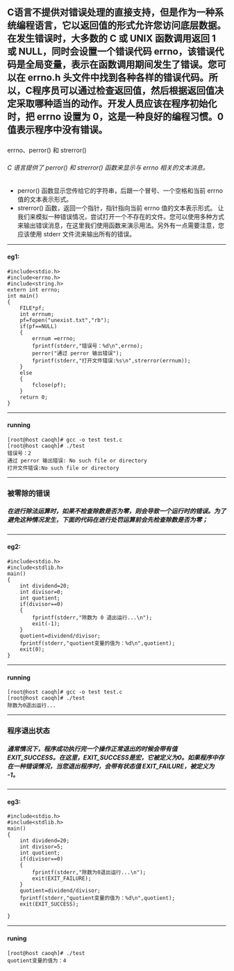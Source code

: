 ####
C语言不提供对错误处理的直接支持，但是作为一种系统编程语言，它以返回值的形式允许您访问底层数据。在发生错误时，大多数的 C 或 UNIX 函数调用返回 1 或 NULL，同时会设置一个错误代码 errno，该错误代码是全局变量，表示在函数调用期间发生了错误。您可以在 errno.h 头文件中找到各种各样的错误代码。所以，C程序员可以通过检查返回值，然后根据返回值决定采取哪种适当的动作。开发人员应该在程序初始化时，把 errno 设置为 0，这是一种良好的编程习惯。0 值表示程序中没有错误。
----

###
errno、perror() 和 strerror()

######    C 语言提供了 perror() 和 strerror() 函数来显示与 errno 相关的文本消息。

* perror() 函数显示您传给它的字符串，后跟一个冒号、一个空格和当前 errno 值的文本表示形式。
* strerror() 函数，返回一个指针，指针指向当前 errno 值的文本表示形式。
让我们来模拟一种错误情况，尝试打开一个不存在的文件。您可以使用多种方式来输出错误消息，在这里我们使用函数来演示用法。另外有一点需要注意，您应该使用 stderr 文件流来输出所有的错误。
----

####    eg1:
	#include<stdio.h>
	#include<errno.h>
	#include<string.h>
	extern int errno;
	int main()
	{
		FILE*pf;
		int errnum;
		pf=fopen("unexist.txt","rb");
		if(pf==NULL)
		{
			errnum =errno;
			fprintf(stderr,"错误号：%d\n",errno);
			perror("通过 perror 输出错误");
			fprintf(stderr,"打开文件错误:%s\n",strerror(errnum));
		}
		else
		{
			fclose(pf);
		}
		return 0;
	}
----

#### running
	[root@host caoqh]# gcc -o test test.c
	[root@host caoqh]# ./test
	错误号：2
	通过 perror 输出错误: No such file or directory
	打开文件错误:No such file or directory
----

###   被零除的错误
#####  在进行除法运算时，如果不检查除数是否为零，则会导致一个运行时的错误。为了避免这种情况发生，下面的代码在进行处罚运算前会先检查除数是否为零；

----

####  eg2:
	#include<stdio.h>
	#include<stdlib.h>
	main()
	{
		int dividend=20;
		int divisor=0;
		int quotient;
		if(divisor==0)
		{
			fprintf(stderr,"除数为 0 退出运行...\n");
			exit(-1);
		}
		quotient=dividend/divisor;
		fprintf(stderr,"quotient变量的值为：%d\n",quotient);
		exit(0);
	}
----

####  running
	[root@host caoqh]# gcc -o test test.c
	[root@host caoqh]# ./test
	除数为0退出运行...
----

###  程序退出状态
#####  通常情况下，程序成功执行完一个操作正常退出的时候会带有值 EXIT_SUCCESS。在这里，EXIT_SUCCESS是宏，它被定义为0。如果程序中存在一种错误情况，当您退出程序时，会带有状态值 EXIT_FAILURE，被定义为 -1。
----

####  eg3:
	#include<stdio.h>
	#include<stdlib.h>
	main()
	{
		int dividend=20;
		int divisor=5;
		int quotient;
		if(divisor==0)
		{
			fprintf(stderr,"除数为0退出运行...\n");
			exit(EXIT_FAILURE);
		}
		quotient=dividend/divisor;
		fprintf(stderr,"quotient变量的值为：%d\n",quotient);
		exit(EXIT_SUCCESS);
		
	}
----

####  runing
	[root@host caoqh]# ./test
	quotient变量的值为：4


